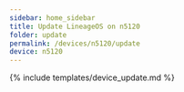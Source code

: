 ```yaml
---
sidebar: home_sidebar
title: Update LineageOS on n5120
folder: update
permalink: /devices/n5120/update
device: n5120
---
```

{% include templates/device_update.md %}
